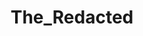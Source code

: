 ---
title: The_Redacted
crosslinks:
- The_Donald
- AskEconomics
- autotldr
- NeutralPolitics
- the_meltdown
- Political_Revolution
- pics
- xkcd
- spacedicks
- politics
- AskReddit
---